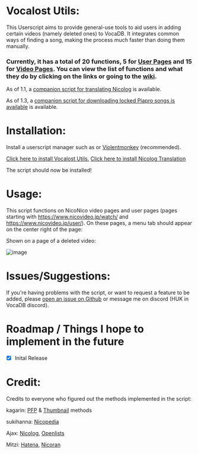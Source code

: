# Vocalost Utils:

This Userscript aims to provide general-use tools to aid users in adding certain videos (namely deleted ones) to VocaDB. It integrates common ways of finding a song, making the process much faster than doing them manually.

### Currently, it has a total of 20 functions, 5 for [User Pages](https://github.com/mn7216/Vocalost/wiki/User-Page) and 15 for [Video Pages](https://github.com/mn7216/Vocalost/wiki/Video-Pages). You can view the list of functions and what they do by clicking on the links or going to the [wiki](https://github.com/mn7216/Vocalost/wiki).

As of 1.1, a [companion script for translating Nicolog](https://github.com/mn7216/Vocalost/wiki#nicolog-translation-helper) is available. 

As of 1.3, a [companion script for downloading locked Piapro songs is available](https://github.com/mn7216/Vocalost/wiki#Piapro-DL) is available. 

# Installation:

Install a userscript manager such as or [Violentmonkey](https://violentmonkey.github.io/) (recommended).

[Click here to install Vocalost Utils.](https://github.com/mn7216/Vocalost/raw/main/vocalostutils.user.js)
[Click here to install Nicolog Translation](https://github.com/mn7216/Vocalost/raw/main/nicologtlhelper.user.js)

The script should now be installed!

# Usage:

This script functions on NicoNico video pages and user pages (pages starting with https://www.nicovideo.jp/watch/ and https://www.nicovideo.jp/user/). On these pages, a menu tab should appear on the center right of the page:

Shown on a page of a deleted video:

![image](https://github.com/mn7216/Vocalost/assets/94876457/332cd651-8159-4e93-8dcb-9e71f11aaa84)

# Issues/Suggestions:

If you're having problems with the script, or want to request a feature to be added, please [open an issue on Github](https://github.com/mn7216/Vocalost/issues) or message me on discord (HUK in VocaDB discord).

# Roadmap / Things I hope to implement in the future
- [x] Inital Release


# Credit:

Credits to everyone who figured out the methods implemented in the script:

kagarin: [PFP](https://discord.com/channels/1052065579760107531/1052071447511711775/1160128926811697263) & [Thumbnail](https://discord.com/channels/1052065579760107531/1052071447511711775/1159139565563555902) methods

sukihanna: [Nicopedia](https://discord.com/channels/1052065579760107531/1052071447511711775/1066567990511939595)

Ajax: [Nicolog](https://discord.com/channels/1052065579760107531/1052071447511711775/1084955575168798820), [Openlists](https://discord.com/channels/1052065579760107531/1052071447511711775/1208172078256234526)

Mitzi: [Hatena](https://discord.com/channels/1052065579760107531/1052071447511711775/1094011777949384765), [Nicoran](https://discord.com/channels/1052065579760107531/1052071447511711775/1204215110374264873)


